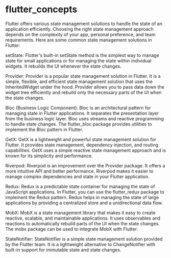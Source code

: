 # flutter_concepts

Flutter offers various state management solutions to handle the state of an application efficiently. Choosing the right state management approach depends on the complexity of your app, personal preference, and team requirements. Here are some common state management solutions in Flutter:

setState: Flutter's built-in setState method is the simplest way to manage state for small applications or for managing the state within individual widgets. It rebuilds the UI whenever the state changes.

Provider: Provider is a popular state management solution in Flutter. It is a simple, flexible, and efficient state management solution that uses the InheritedWidget under the hood. Provider allows you to pass data down the widget tree efficiently and rebuild only the necessary parts of the UI when the state changes.

Bloc (Business Logic Component): Bloc is an architectural pattern for managing state in Flutter applications. It separates the presentation layer from the business logic layer. Bloc uses streams and reactive programming to handle state changes. The flutter_bloc package provides utilities to implement the Bloc pattern in Flutter.

GetX: GetX is a lightweight and powerful state management solution for Flutter. It provides state management, dependency injection, and routing capabilities. GetX uses a simple reactive state management approach and is known for its simplicity and performance.

Riverpod: Riverpod is an improvement over the Provider package. It offers a more intuitive API and better performance. Riverpod makes it easier to manage complex dependencies and state in your Flutter application.

Redux: Redux is a predictable state container for managing the state of JavaScript applications. In Flutter, you can use the flutter_redux package to implement the Redux pattern. Redux helps in managing the state of large applications by providing a centralized store and a unidirectional data flow.

MobX: MobX is a state management library that makes it easy to create reactive, scalable, and maintainable applications. It uses observables and reactions to automatically rebuild parts of the UI when the state changes. The mobx package can be used to integrate MobX with Flutter.

StateNotifier: StateNotifier is a simple state management solution provided by the Flutter team. It is a lightweight alternative to ChangeNotifier with built-in support for immutable state and state changes.

